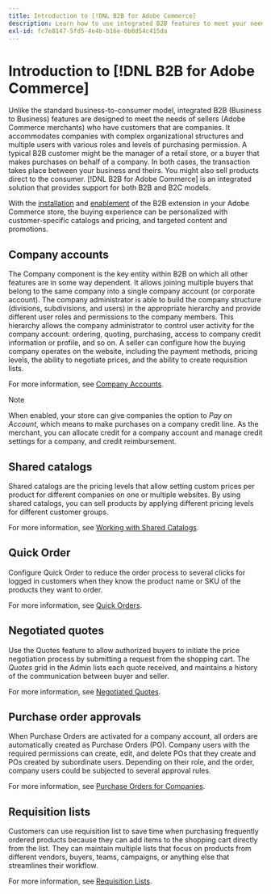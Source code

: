 ```yaml
---
title: Introduction to [!DNL B2B for Adobe Commerce]
description: Learn how to use integrated B2B features to meet your needs for customers that are companies.
exl-id: fc7e8147-5fd5-4e4b-b16e-0b0d54c415da
---
```

# Introduction to [!DNL B2B for Adobe Commerce]

Unlike the standard business-to-consumer model, integrated B2B (Business to Business) features are designed to meet the needs of sellers (Adobe Commerce merchants) who have customers that are companies. It accommodates companies with complex organizational structures and multiple users with various roles and levels of purchasing permission. A typical B2B customer might be the manager of a retail store, or a buyer that makes purchases on behalf of a company. In both cases, the transaction takes place between your business and theirs. You might also sell products direct to the consumer. [!DNL B2B for Adobe Commerce] is an integrated solution that provides support for both B2B and B2C models.

With the [installation](install.md) and [enablement](enable-basic-features.md) of the B2B extension in your Adobe Commerce store, the buying experience can be personalized with customer-specific catalogs and pricing, and targeted content and promotions.

## Company accounts

The Company component is the key entity within B2B on which all other features are in some way dependent. It allows joining multiple buyers that belong to the same company into a single company account (or corporate account). The company administrator is able to build the company structure (divisions, subdivisions, and users) in the appropriate hierarchy and provide different user roles and permissions to the company members. This hierarchy allows the company administrator to control user activity for the company account: ordering, quoting, purchasing, access to company credit information or profile, and so on. A seller can configure how the buying company operates on the website, including the payment methods, pricing levels, the ability to negotiate prices, and the ability to create requisition lists.

For more information, see [Company Accounts](account-companies.md).

>[!NOTE]
>
>When enabled, your store can give companies the option to _Pay on Account_, which means to make purchases on a company credit line. As the merchant, you can allocate credit for a company account and manage credit settings for a company, and credit reimbursement.

## Shared catalogs

Shared catalogs are the pricing levels that allow setting custom prices per product for different companies on one or multiple websites. By using shared catalogs, you can sell products by applying different pricing levels for different customer groups.

For more information, see [Working with Shared Catalogs](catalog-shared.md).

## Quick Order

Configure Quick Order to reduce the order process to several clicks for logged in customers when they know the product name or SKU of the products they want to order.

For more information, see [Quick Orders](quick-order.md).

## Negotiated quotes

Use the Quotes feature to allow authorized buyers to initiate the price negotiation process by submitting a request from the shopping cart. The _Quotes_ grid in the Admin lists each quote received, and maintains a history of the communication between buyer and seller.

For more information, see [Negotiated Quotes](quotes.md).

## Purchase order approvals

When Purchase Orders are activated for a company account, all orders are automatically created as Purchase Orders (PO). Company users with the required permissions can create, edit, and delete POs that they create and POs created by subordinate users. Depending on their role, and the order, company users could be subjected to several approval rules. 

For more information, see [Purchase Orders for Companies](purchase-order-flow.md).

## Requisition lists

Customers can use requisition list to save time when purchasing frequently ordered products because they can add items to the shopping cart directly from the list. They can maintain multiple lists that focus on products from different vendors, buyers, teams, campaigns, or anything else that streamlines their workflow.

For more information, see [Requisition Lists](requisition-lists.md).
